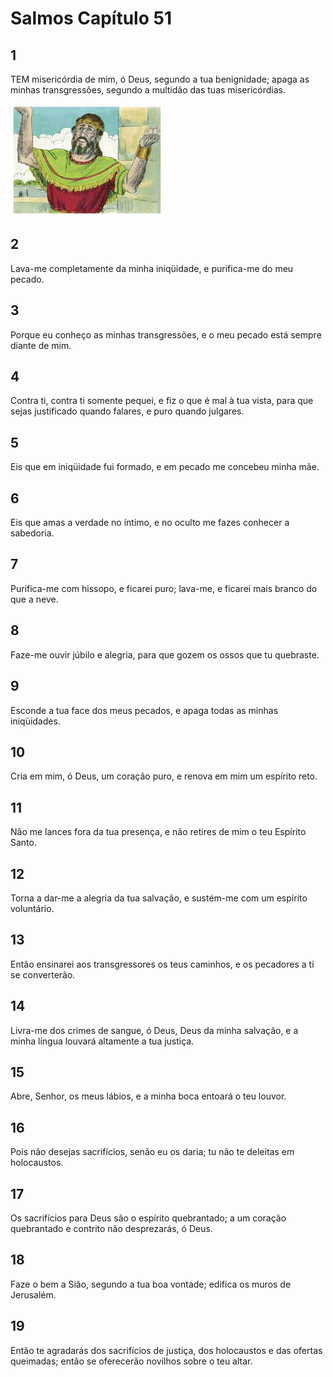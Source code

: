 # Salmos Capítulo 51

## 1
TEM misericórdia de mim, ó Deus, segundo a tua benignidade; apaga as minhas transgressões, segundo a multidão das tuas misericórdias.

![](../.img/Sl/51/1-0.jpg)

## 2
Lava-me completamente da minha iniqüidade, e purifica-me do meu pecado.

## 3
Porque eu conheço as minhas transgressões, e o meu pecado está sempre diante de mim.

## 4
Contra ti, contra ti somente pequei, e fiz o que é mal à tua vista, para que sejas justificado quando falares, e puro quando julgares.

## 5
Eis que em iniqüidade fui formado, e em pecado me concebeu minha mãe.

## 6
Eis que amas a verdade no íntimo, e no oculto me fazes conhecer a sabedoria.

## 7
Purifica-me com hissopo, e ficarei puro; lava-me, e ficarei mais branco do que a neve.

## 8
Faze-me ouvir júbilo e alegria, para que gozem os ossos que tu quebraste.

## 9
Esconde a tua face dos meus pecados, e apaga todas as minhas iniqüidades.

## 10
Cria em mim, ó Deus, um coração puro, e renova em mim um espírito reto.

## 11
Não me lances fora da tua presença, e não retires de mim o teu Espírito Santo.

## 12
Torna a dar-me a alegria da tua salvação, e sustém-me com um espírito voluntário.

## 13
Então ensinarei aos transgressores os teus caminhos, e os pecadores a ti se converterão.

## 14
Livra-me dos crimes de sangue, ó Deus, Deus da minha salvação, e a minha língua louvará altamente a tua justiça.

## 15
Abre, Senhor, os meus lábios, e a minha boca entoará o teu louvor.

## 16
Pois não desejas sacrifícios, senão eu os daria; tu não te deleitas em holocaustos.

## 17
Os sacrifícios para Deus são o espírito quebrantado; a um coração quebrantado e contrito não desprezarás, ó Deus.

## 18
Faze o bem a Sião, segundo a tua boa vontade; edifica os muros de Jerusalém.

## 19
Então te agradarás dos sacrifícios de justiça, dos holocaustos e das ofertas queimadas; então se oferecerão novilhos sobre o teu altar.

